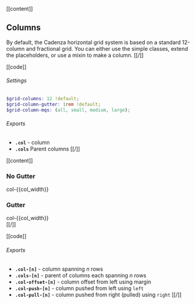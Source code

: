 
[[content]]
## Columns

By default, the Cadenza horizontal grid system is based on a standard 12-column and fractional grid. You can either use the simple classes, extend the placeholders, or use a mixin to make a column.
[[/]]

[[code]]

###### Settings
```scss
$grid-columns: 12 !default;
$grid-column-gutter: 1rem !default;
$grid-column-mqs: (all, small, medium, large);
```

###### Exports
- **`.col`** - column
- **`.cols`** <span class="label failure">Parent</span> columns
[[/]]

[[content]]
### No Gutter
<div class="row-1 field text-center small" ng-repeat="col_width in [12,6,4,3,2,1]">
    <div ng-repeat="col in component.util.range(12/col_width)" class="border-primary col-{{col_width}}">col-{{col_width}}</div>
</div>

### Gutter
<div class="row-1 field gutter text-center small" ng-repeat="col_width in [12,6,4,3,2,1]">
    <div ng-repeat="col in component.util.range(12/col_width)" class="border-primary col-{{col_width}}">col-{{col_width}}</div>
</div>
[[/]]

[[code]]
###### Exports
- **`.col-[n]`** - column spanning *n* rows
- **`.cols-[n]`** - parent of columns each spanning *n* rows
- **`.col-offset-[n]`** - column offset from left using margin
- **`.col-push-[n]`** - column pushed from left using `left`
- **`.col-pull-[n]`** - column pushed from right (pulled) using `right`
[[/]]
